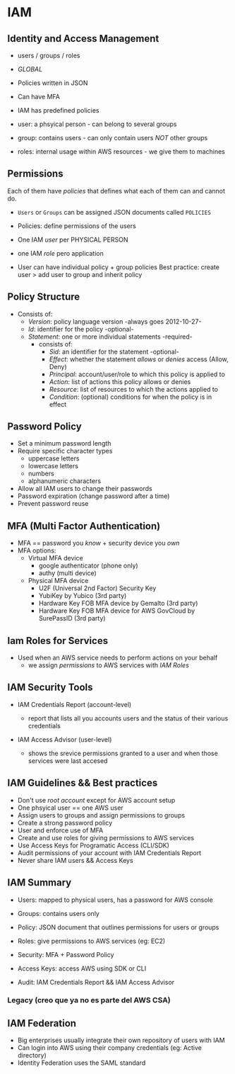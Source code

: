 # IAM

## Identity and Access Management

* users / groups / roles
* _GLOBAL_
* Policies written in JSON
* Can have MFA
* IAM has predefined policies

* user: a phsyical person - can belong to several groups
* group: contains users - can only contain users _NOT_ other groups
* roles: internal usage within AWS resources - we give them to machines

## Permissions

Each of them have _policies_ that defines what each of them can and cannot do.

* `Users` or `Groups` can be assigned JSON documents called `POLICIES`
* Policies: define permissions of the users
* One IAM _user_ per PHYSICAL PERSON
* one IAM _role_ pero application

* User can have individual policy + group policies
  Best practice: create user > add user to group and inherit policy

## Policy Structure

* Consists of:
  * _Version_: policy language version -always goes 2012-10-27-
  * _Id_: identifier for the policy -optional-
  * _Statement_: one or more individual statements -required-
    * consists of:
      * _Sid_: an identifier for the statement -optional-
      * _Effect_: whether the statement _allows_ or _denies_ access (Allow, Deny)
      * _Principal_: account/user/role to which this policy is applied to
      * _Action_: list of actions this policy allows or denies
      * _Resource_: list of resources to which the actions applied to
      * _Condition_: (optional) conditions for when the policy is in effect

## Password Policy

* Set a minimum password length
* Require specific character types
  * uppercase letters
  * lowercase letters
  * numbers
  * alphanumeric characters
* Allow all IAM users to change their passwords
* Password expiration (change password after a time)
* Prevent password reuse

## MFA (Multi Factor Authentication)

* MFA == password you _know_ + security device you _own_
* MFA options:
  * Virtual MFA device
    * google authenticator (phone only)
    * authy (multi device)
  * Physical MFA device
    * U2F (Universal 2nd Factor) Security Key
    * YubiKey by Yubico (3rd party)
    * Hardware Key FOB MFA device by Gemalto (3rd party)
    * Hardware Key FOB MFA device for AWS GovCloud by SurePassID (3rd party)

## Iam Roles for Services

* Used when an AWS service needs to perform actions on your behalf
  * we assign _permissions_ to AWS services with _IAM Roles_

## IAM Security Tools

* IAM Credentials Report (account-level)
  * report that lists all you accounts users and the status of their various credentials

* IAM Access Advisor (user-level)
  * shows the srevice permissions granted to a user and when those services were last accesed

## IAM Guidelines && Best practices

* Don't use _root account_ except for AWS account setup
* One phsyical user == one AWS user
* Assign users to groups and assign permissions to groups
* Create a strong password policy
* User and enforce use of MFA
* Create and use roles for giving permissions to AWS services
* Use Access Keys for Programatic Access (CLI/SDK)
* Audit permissions of your account with IAM Credentials Report
* Never share IAM users && Access Keys

## IAM Summary

* Users: mapped to physical users, has a password for AWS console

* Groups: contains users only
* Policy: JSON document that outlines permissions for users or groups
* Roles: give permissions to AWS services (eg: EC2)
* Security: MFA + Password Policy
* Access Keys: access AWS using SDK or CLI
* Audit: IAM Credentials Report && IAM Access Advisor

### Legacy (creo que ya no es parte del AWS CSA)

## IAM Federation

* Big enterprises usually integrate their own repository of users with IAM
* Can login into AWS using their company credentials (eg: Active directory)
* Identity Federation uses the SAML standard
